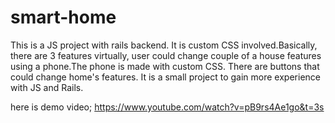 # smart-home
This is a JS project with rails backend. It is custom CSS involved.Basically, there are 3 features virtually, user could change couple of a house features using a phone.The phone is made with custom CSS. There are buttons that could change home's features.  It is a small project to gain more experience with JS and Rails. 

here is demo video; 
https://www.youtube.com/watch?v=pB9rs4Ae1go&t=3s
